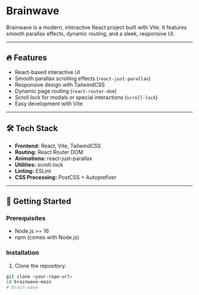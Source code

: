 # Brainwave

Brainwave is a modern, interactive React project built with Vite. It features smooth parallax effects, dynamic routing, and a sleek, responsive UI.

---

## 🔥 Features

- React-based interactive UI
- Smooth parallax scrolling effects (`react-just-parallax`)
- Responsive design with TailwindCSS
- Dynamic page routing (`react-router-dom`)
- Scroll lock for modals or special interactions (`scroll-lock`)
- Easy development with Vite

---

## 🛠️ Tech Stack

- **Frontend:** React, Vite, TailwindCSS
- **Routing:** React Router DOM
- **Animations:** react-just-parallax
- **Utilities:** scroll-lock
- **Linting:** ESLint
- **CSS Processing:** PostCSS + Autoprefixer

---

## 🚀 Getting Started

### Prerequisites

- Node.js >= 16
- npm (comes with Node.js)

### Installation

1. Clone the repository:

```bash
git clone <your-repo-url>
cd brainwave-main
#   B r a i n - w a v e  
 